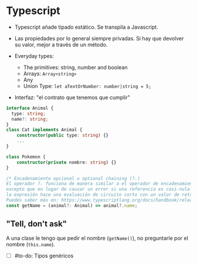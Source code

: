 # Typescript
- Typescript añade tipado estático. Se transpila a Javascript.

- Las propiedades por lo general siempre privadas. Si hay que devolver su valor, mejor a través de un método.

- Everyday types:
	- The primitives: string, number and boolean
	- Arrays: `Array<string>`
	- Any
	- Union Type: `let aTextOrNumber: number|string = 5;`

- Interfaz: "el contrato que tenemos que cumplir"
```typescript
interface Animal {
  type: string;
  name?: string;
}
class Cat implements Animal {
    constructor(public type: string) {}
    ...
}
```
```typescript
class Pokemon {
	constructor(private nombre: string) {}
}
```

```typescript
/* Encadenamiento opcional u optional chaining (?.)
El operador ?. funciona de manera similar a el operador de encadenamiento .,
excepto que en lugar de causar un error si una referencia es casi-nula (null o undefined),
la expresión hace una evaluación de circuito corto con un valor de retorno de undefined.
Puedes saber más en: https://www.typescriptlang.org/docs/handbook/release-notes/typescript-3-7.html#optional-chaining */
const getName = (animal?: Animal) => animal?.name;
```

## "Tell, don't ask"
A una clase le tengo que pedir el nombre (`getName()`), no preguntarle por el nombre (`this.name`).

- [ ] #to-do: Tipos genéricos
